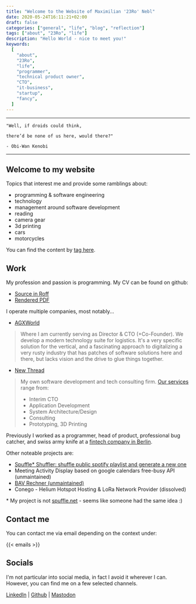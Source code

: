 ```yaml
---
title: "Welcome to the Website of Maximilian '23Ro' Nebl"
date: 2020-05-24T16:11:21+02:00
draft: false
categories: ["general", "life", "blog", "reflection"]
tags: ["about", "23Ro", "life"]
description: "Hello World - nice to meet you!"
keywords:
  [
    "about",
    "23Ro",
    "life",
    "programmer",
    "technical product owner",
    "CTO",
    "it-business",
    "startup",
    "fancy",
  ]
---
```


---

```JS
"Well, if droids could think,

there’d be none of us here, would there?"

- Obi-Wan Kenobi
```

---

## Welcome to my website

Topics that interest me and provide some ramblings about:

- programming & software engineering
- technology
- management around software development
- reading
- camera gear
- 3d printing
- cars
- motorcycles

You can find the content by [tag here](/tags/).

## Work

My profession and passion is programming.
My CV can be found on github:

- [Source in Roff](https://raw.githubusercontent.com/23RoMax/cv/main/resume.ms)
- [Rendered PDF](https://github.com/23RoMax/cv/blob/main/pdf/resume.pdf)

I operate multiple companies, most notably...

- [AGXWorld](https://agxworld.com/)

> Where I am currently serving as Director & CTO (+Co-Founder). We develop a modern technology suite for logistics. It's a very specific solution for the vertical, and a fascinating approach to digitalizing a very rusty industry that has patches of software solutions here and there, but lacks vision and the drive to glue things together.

- [New Thread](https://new-thread.de)

> My own software development and tech consulting firm. [Our services](https://new-thread.de/work-with-us/) range from:
>
> - Interim CTO
> - Application Development
> - System Architecture/Design
> - Consulting
> - Prototyping, 3D Printing

Previously I worked as a programmer, head of product, professional bug catcher, and swiss army knife at a [fintech company in Berlin](https://www.tillhub.de).

Other noteable projects are:

- [Spuffle\* Shuffler: shuffle public spotify playlist and generate a new one](https://spuffle-shuffler.web.app/#/)
- Meeting Activity Display based on google calendars free-busy API (unmaintained)
- [BAV Rechner (unmaintained)](https://bav-werkzeug.de)
- Conego - Helium Hotspot Hosting & LoRa Network Provider (dissolved)

\* My project is not [spuffle.net](https://spuffle.net/) - seems like someone had the same idea :)

## Contact me

You can contact me via email depending on the context under:

{{< emails >}}

## Socials

I'm not particular into social media, in fact I avoid it wherever I can. However, you can find me on a few selected channels.

[LinkedIn](https://www.linkedin.com/in/maximilian-nebl-87219846/) | [Github](https://github.com/23RoMax/) | [Mastodon](https://mastodon.social/web/@23R0)
